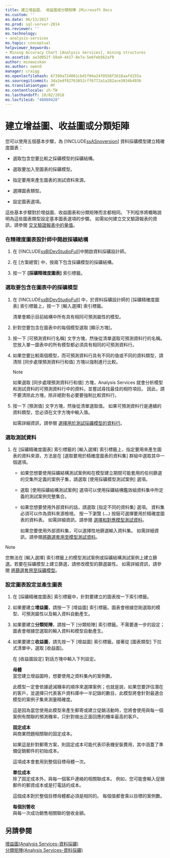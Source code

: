 ```yaml
---
title: 建立增益圖、 收益圖或分類矩陣 |Microsoft Docs
ms.custom: ''
ms.date: 06/13/2017
ms.prod: sql-server-2014
ms.reviewer: ''
ms.technology:
- analysis-services
ms.topic: conceptual
helpviewer_keywords:
- Mining Accuracy Chart [Analysis Services], mining structures
ms.assetid: aa3d052f-58a9-4417-8e7a-5e6feb562af0
author: minewiskan
ms.author: owend
manager: craigg
ms.openlocfilehash: 67399a724001cbd1f04a24f0558f2618aafd155a
ms.sourcegitcommit: 3da2edf82763852cff6772a1a282ace3034b4936
ms.translationtype: MT
ms.contentlocale: zh-TW
ms.lasthandoff: 10/02/2018
ms.locfileid: "48069428"
---
```

# <a name="create-a-lift-chart-profit-chart-or-classification-matrix"></a>建立增益圖、收益圖或分類矩陣
  您可以使用五個基本步驟，為 [!INCLUDE[ssASnoversion](../../includes/ssasnoversion-md.md)] 資料採礦模型建立精確度圖表：  
  
-   選取包含您要比較之採礦模型的採礦結構。  
  
-   選取要加入至圖表的採礦模型。  
  
-   指定要用來產生圖表的測試資料來源。  
  
-   選擇圖表類型。  
  
-   設定圖表選項。  
  
 這些基本步驟對於增益圖、收益圖表和分類矩陣而言都相同。 下列程序將概略說明為這些圖表類型設定基本圖表選項的步驟。 如需如何建立交叉驗證報表的資訊，請參閱 [交叉驗證報表中的量值](measures-in-the-cross-validation-report.md)。  
  
### <a name="open-the-mining-structure-in-the-accuracy-chart-designer"></a>在精確度圖表設計師中開啟採礦結構  
  
1.  在 [!INCLUDE[ssBIDevStudioFull](../../includes/ssbidevstudiofull-md.md)]中開啟資料採礦設計師。  
  
2.  在 [方案總管] 中，按兩下包含採礦模型的採礦結構。  
  
3.  按一下 **[採礦精確度圖表]** 索引標籤。  
  
### <a name="select-mining-models-for-inclusion-in-the-chart"></a>選取要包含在圖表中的採礦模型  
  
1.  在 [!INCLUDE[ssBIDevStudioFull](../../includes/ssbidevstudiofull-md.md)] 中，於資料採礦設計師的 [採礦精確度圖表] 索引標籤上，按一下 [輸入選擇] 索引標籤。  
  
     清單會顯示目前結構中所有具有相同可預測屬性的模型。  
  
2.  針對您要包含在圖表中的每個模型選取 [顯示方塊]。  
  
3.  按一下 [可預測資料行名稱] 文字方塊，然後從清單選取可預測資料行的名稱。 您放入單一圖表中的所有模型都必須具有相同的可預測資料行。  
  
4.  如果您要比較兩個模型，而可預測資料行具有不同的值或不同的資料類型，請清除 [同步處理預測資料行和值] 方塊以強制進行比較。  
  
    > [!NOTE]  
    >  如果選取 [同步處理預測資料行和值] 方塊，Analysis Services 就會分析模型和測試資料的可預測資料行中的資料，並嘗試尋找最佳的相符項目。 因此，請不要清除此方塊，除非絕對有必要要強制比較資料行。  
  
5.  按一下 [預測值] 文字方塊，然後從清單選取值。 如果可預測資料行是連續的資料類型，您必須在文字方塊中輸入值。  
  
     如需詳細資訊，請參閱 [選擇用於測試採礦模型的資料行](choose-the-column-to-use-for-testing-a-mining-model.md)。  
  
### <a name="select-testing-data"></a>選取測試資料  
  
1.  在 [採礦精確度圖表] 索引標籤的 [輸入選擇] 索引標籤上，指定要用來產生圖表的資料來源，方法是在 [選取要用於精確度圖表的資料集] 群組中選取其中一個選項。  
  
    -   如果您想要使用採礦結構測試案例和在模型建立期間可能套用的任何篩選的交集所定義的案例子集，請選取 [使用採礦模型測試案例] 選項。  
  
    -   選取 [使用採礦結構測試案例] 選項可以使用採礦結構鑑效組資料集中所定義的測試案例完整集合。  
  
    -   如果您想要使用外部資料的話，請選取 [指定不同的資料集] 選項。  資料集必須可以作為資料來源檢視。   按一下瀏覽 (**…**) 按鈕可選擇要用於精確度圖表的資料表。 如需詳細資訊，請參閱 [選擇和對應模型測試資料](choose-and-map-model-testing-data.md)。  
  
         如果您要使用外部資料集，可以選擇性地篩選輸入資料集。 如需詳細資訊，請參閱[將篩選套用至模型測試資料](apply-filters-to-model-testing-data.md)。  
  
> [!NOTE]  
>  您無法在 [輸入選擇] 索引標籤上的模型測試案例或採礦結構測試案例上建立篩選。若要在採礦模型上建立篩選，請修改模型的篩選屬性。 如需詳細資訊，請參閱 [將篩選套用至採礦模型](apply-a-filter-to-a-mining-model.md)。  
  
### <a name="configure-chart-settings-and-generate-the-chart"></a>設定圖表設定並產生圖表  
  
1.  在 [採礦精確度圖表] 索引標籤中，針對要建立的圖表按一下索引標籤。  
  
2.  如果要建立**增益圖**，請按一下 [增益圖] 索引標籤。圖表會根據您剛選取的模型、可預測屬性以及輸入資料自動產生。  
  
3.  如果要建立**分類矩陣**，請按一下 [分類矩陣] 索引標籤。不需要進一步的設定；圖表會根據您選取的輸入資料和模型自動產生。  
  
4.  如果要建立**收益圖**，請先按一下 [增益圖] 索引標籤。接著從 [圖表類型] 下拉式清單中，選取 [收益圖]。  
  
     在 [收益圖設定] 對話方塊中輸入下列設定。  
  
     **母體**  
     當您建立增益圖時，想要使用之資料集內的案例數。  
  
     此模型一定會依據遞減機率的順序來選擇案例；也就是說，如果您要評估潛在的客戶，並選擇只代表客戶資料庫中一半記錄的數目，此模型將會針對最適合模型的案例子集來測量精確度。  
  
     這是因為當您使用此模型來產生郵寄或建立促銷活動時，您將會使用與每一個案例有關聯的預測機率，只針對做出正面回應的機率最高的客戶。  
  
     **固定成本**  
     與商業問題相關聯的固定成本。  
  
     如果這是針對郵寄方案，則固定成本可能代表印表機安裝費用，其中涵蓋了準備促銷郵件的初始成本。  
  
     這項成本會套用到整個目標母體一次。  
  
     **單位成本**  
     除了固定成本外，與每一個客戶連絡的相關聯成本。 例如，您可能會輸入促銷郵件的郵資成本或是打電話的成本。  
  
     這個成本對於整個目標母體都必須是相同的。 每個值都會乘以目標的案例數。  
  
     **每個別營收**  
     與每一次成功銷售相關聯的營收金額。  
  
## <a name="see-also"></a>另請參閱  
 [增益圖&#40;Analysis Services-資料採礦&#41;](lift-chart-analysis-services-data-mining.md)   
 [分類矩陣&#40;Analysis Services-資料採礦&#41;](classification-matrix-analysis-services-data-mining.md)  
  
  
